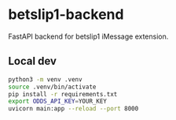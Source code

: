 # betslip1-backend

FastAPI backend for betslip1 iMessage extension.

## Local dev

```bash
python3 -m venv .venv
source .venv/bin/activate
pip install -r requirements.txt
export ODDS_API_KEY=YOUR_KEY
uvicorn main:app --reload --port 8000
